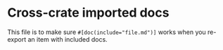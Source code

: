 # Cross-crate imported docs

This file is to make sure `#[doc(include="file.md")]` works when you re-export an item with included
docs.
